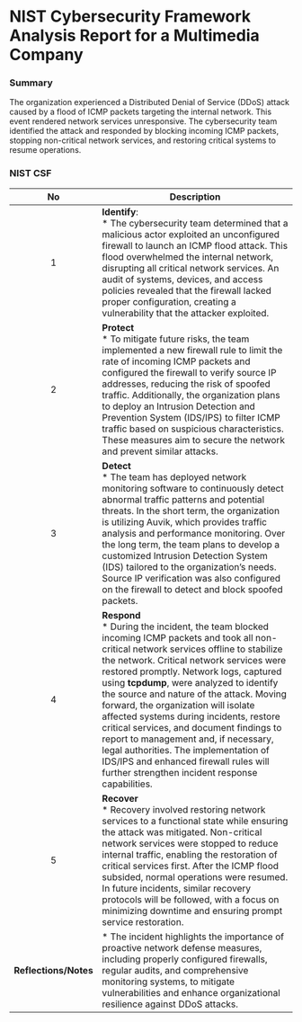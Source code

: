 # NIST Cybersecurity Framework Analysis Report for a Multimedia Company 

### Summary
The organization experienced a Distributed Denial of Service (DDoS) attack caused by a flood of ICMP packets targeting the internal network. This event rendered network services unresponsive. The cybersecurity team identified the attack and responded by blocking incoming ICMP packets, stopping non-critical network services, and restoring critical systems to resume operations. 

### NIST CSF 
| No | Description |
|:-:|---|
| 1 | **Identify**: <br> * The cybersecurity team determined that a malicious actor exploited an unconfigured firewall to launch an ICMP flood attack. This flood overwhelmed the internal network, disrupting all critical network services. An audit of systems, devices, and access policies revealed that the firewall lacked proper configuration, creating a vulnerability that the attacker exploited. | 
| 2 | **Protect** <br> * To mitigate future risks, the team implemented a new firewall rule to limit the rate of incoming ICMP packets and configured the firewall to verify source IP addresses, reducing the risk of spoofed traffic. Additionally, the organization plans to deploy an Intrusion Detection and Prevention System (IDS/IPS) to filter ICMP traffic based on suspicious characteristics. These measures aim to secure the network and prevent similar attacks. |
| 3 | **Detect** <br> * The team has deployed network monitoring software to continuously detect abnormal traffic patterns and potential threats. In the short term, the organization is utilizing Auvik, which provides traffic analysis and performance monitoring. Over the long term, the team plans to develop a customized Intrusion Detection System (IDS) tailored to the organization’s needs. Source IP verification was also configured on the firewall to detect and block spoofed packets. |
| 4 | **Respond** <br> * During the incident, the team blocked incoming ICMP packets and took all non-critical network services offline to stabilize the network. Critical network services were restored promptly. Network logs, captured using **tcpdump**, were analyzed to identify the source and nature of the attack. Moving forward, the organization will isolate affected systems during incidents, restore critical services, and document findings to report to management and, if necessary, legal authorities. The implementation of IDS/IPS and enhanced firewall rules will further strengthen incident response capabilities. |
| 5 | **Recover** <br> * Recovery involved restoring network services to a functional state while ensuring the attack was mitigated. Non-critical network services were stopped to reduce internal traffic, enabling the restoration of critical services first. After the ICMP flood subsided, normal operations were resumed. In future incidents, similar recovery protocols will be followed, with a focus on minimizing downtime and ensuring prompt service restoration. |
| **Reflections/Notes** | * The incident highlights the importance of proactive network defense measures, including properly configured firewalls, regular audits, and comprehensive monitoring systems, to mitigate vulnerabilities and enhance organizational resilience against DDoS attacks. |
